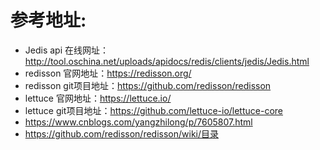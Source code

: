 # 参考地址:
- Jedis api 在线网址：http://tool.oschina.net/uploads/apidocs/redis/clients/jedis/Jedis.html
- redisson 官网地址：https://redisson.org/
- redisson git项目地址：https://github.com/redisson/redisson
- lettuce 官网地址：https://lettuce.io/
- lettuce git项目地址：https://github.com/lettuce-io/lettuce-core
- https://www.cnblogs.com/yangzhilong/p/7605807.html
- https://github.com/redisson/redisson/wiki/目录